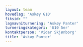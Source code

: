 ```yaml
---
layout: team
hovedlag: 'Askøy G10'
fiksid: ""
lagnavniturnering: 'Askøy Panter'
turneringskategori: 'G10 5er'
kontaktperson: 'Vidar Skjønborg'
title: 'Askøy Panter'
---
```

